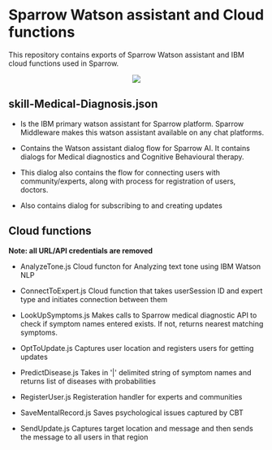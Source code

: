 # Sparrow Watson assistant and Cloud functions

This repository contains exports of Sparrow Watson assistant and IBM cloud functions used in Sparrow. 
<p align="center">
<img  max-height=250 src="https://raw.githubusercontent.com/sparrow-platform/watson-cloud-functions/master/SparrowWatsonflow.png"/>
</p>

## skill-Medical-Diagnosis.json
- Is the IBM primary watson assistant for Sparrow platform. Sparrow Middleware makes this watson assistant available on any chat platforms. 

- Contains the Watson assistant dialog flow for Sparrow AI.
It contains dialogs for Medical diagnostics and Cognitive Behavioural therapy.

- This dialog also contains the flow for connecting users with community/experts, along with process for registration of users, doctors.

- Also contains dialog for subscribing to and creating updates 

## Cloud functions 
**Note: all URL/API credentials are removed**
- AnalyzeTone.js
Cloud functon for Analyzing text tone using IBM Watson NLP

- ConnectToExpert.js
Cloud function that takes userSession ID and expert type and initiates connection between them

- LookUpSymptoms.js
Makes calls to Sparrow medical diagnostic API to check if symptom names entered exists. If not, returns nearest matching symptoms. 

- OptToUpdate.js
Captures user location and registers users for getting updates

- PredictDisease.js
Takes in '|' delimited string of symptom names and returns list of diseases with probabilities

- RegisterUser.js
Registeration handler for experts and communities

- SaveMentalRecord.js
Saves psychological issues captured by CBT

- SendUpdate.js
Captures target location and message and then sends the message to all users in that region




